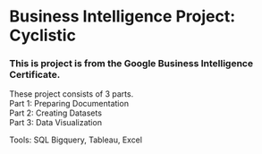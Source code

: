 # Business Intelligence Project: Cyclistic
### This is project is from the Google Business Intelligence Certificate.

These project consists of 3 parts.  
Part 1: Preparing Documentation  
Part 2: Creating Datasets  
Part 3: Data Visualization  

Tools: SQL Bigquery, Tableau, Excel

